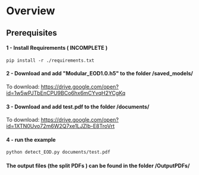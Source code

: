 # Overview


## Prerequisites

#### 1 - Install Requirements  ( INCOMPLETE )
```
pip install -r ./requirements.txt   
```

#### 2 - Download and add "Modular_EOD1.0.h5" to the folder /saved_models/

To download: https://drive.google.com/open?id=1w5wPJTbEnCPU9BCo6hx6mCYvqH2YCgKq


#### 3 - Download and add test.pdf to the folder /documents/ 

To download: https://drive.google.com/open?id=1XTN0Uvo72m6W2Q7xe1LJZlb-E8TroVrt

#### 4 - run the example

```bash
python detect_EOD.py documents/test.pdf
```

#### The output files (the split PDFs ) can be found in the folder /OutputPDFs/
